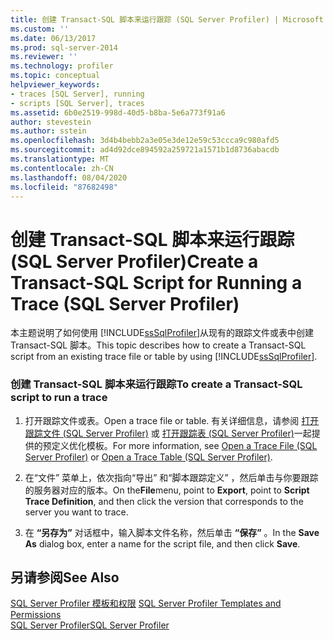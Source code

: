 ```yaml
---
title: 创建 Transact-SQL 脚本来运行跟踪 (SQL Server Profiler) | Microsoft Docs
ms.custom: ''
ms.date: 06/13/2017
ms.prod: sql-server-2014
ms.reviewer: ''
ms.technology: profiler
ms.topic: conceptual
helpviewer_keywords:
- traces [SQL Server], running
- scripts [SQL Server], traces
ms.assetid: 6b0e2519-998d-40d5-b8ba-5e6a773f91a6
author: stevestein
ms.author: sstein
ms.openlocfilehash: 3d4b4bebb2a3e05e3de12e59c53ccca9c980afd5
ms.sourcegitcommit: ad4d92dce894592a259721a1571b1d8736abacdb
ms.translationtype: MT
ms.contentlocale: zh-CN
ms.lasthandoff: 08/04/2020
ms.locfileid: "87682498"
---
```

# <a name="create-a-transact-sql-script-for-running-a-trace-sql-server-profiler"></a><span data-ttu-id="fc805-102">创建 Transact-SQL 脚本来运行跟踪 (SQL Server Profiler)</span><span class="sxs-lookup"><span data-stu-id="fc805-102">Create a Transact-SQL Script for Running a Trace (SQL Server Profiler)</span></span>
  <span data-ttu-id="fc805-103">本主题说明了如何使用 [!INCLUDE[ssSqlProfiler](../../includes/sssqlprofiler-md.md)]从现有的跟踪文件或表中创建 Transact-SQL 脚本。</span><span class="sxs-lookup"><span data-stu-id="fc805-103">This topic describes how to create a Transact-SQL script from an existing trace file or table by using [!INCLUDE[ssSqlProfiler](../../includes/sssqlprofiler-md.md)].</span></span>  
  
### <a name="to-create-a-transact-sql-script-to-run-a-trace"></a><span data-ttu-id="fc805-104">创建 Transact-SQL 脚本来运行跟踪</span><span class="sxs-lookup"><span data-stu-id="fc805-104">To create a Transact-SQL script to run a trace</span></span>  
  
1.  <span data-ttu-id="fc805-105">打开跟踪文件或表。</span><span class="sxs-lookup"><span data-stu-id="fc805-105">Open a trace file or table.</span></span> <span data-ttu-id="fc805-106">有关详细信息，请参阅 [打开跟踪文件 (SQL Server Profiler)](open-a-trace-file-sql-server-profiler.md) 或 [打开跟踪表 (SQL Server Profiler)](open-a-trace-table-sql-server-profiler.md)一起提供的预定义优化模板。</span><span class="sxs-lookup"><span data-stu-id="fc805-106">For more information, see [Open a Trace File &#40;SQL Server Profiler&#41;](open-a-trace-file-sql-server-profiler.md) or [Open a Trace Table &#40;SQL Server Profiler&#41;](open-a-trace-table-sql-server-profiler.md).</span></span>  
  
2.  <span data-ttu-id="fc805-107">在“文件”  菜单上，依次指向“导出”  和“脚本跟踪定义”  ，然后单击与你要跟踪的服务器对应的版本。</span><span class="sxs-lookup"><span data-stu-id="fc805-107">On the**File**menu, point to **Export**, point to **Script Trace Definition**, and then click the version that corresponds to the server you want to trace.</span></span>  
  
3.  <span data-ttu-id="fc805-108">在 **“另存为”** 对话框中，输入脚本文件名称，然后单击 **“保存”** 。</span><span class="sxs-lookup"><span data-stu-id="fc805-108">In the **Save As** dialog box, enter a name for the script file, and then click **Save**.</span></span>  
  
## <a name="see-also"></a><span data-ttu-id="fc805-109">另请参阅</span><span class="sxs-lookup"><span data-stu-id="fc805-109">See Also</span></span>  
 <span data-ttu-id="fc805-110">[SQL Server Profiler 模板和权限](sql-server-profiler-templates-and-permissions.md) </span><span class="sxs-lookup"><span data-stu-id="fc805-110">[SQL Server Profiler Templates and Permissions](sql-server-profiler-templates-and-permissions.md) </span></span>  
 [<span data-ttu-id="fc805-111">SQL Server Profiler</span><span class="sxs-lookup"><span data-stu-id="fc805-111">SQL Server Profiler</span></span>](sql-server-profiler.md)  
  
  
